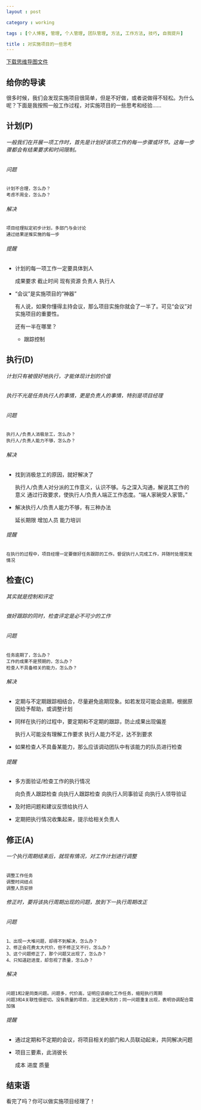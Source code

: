 ```yaml
---
layout : post

category : working

tags : [个人博客, 管理, 个人管理, 团队管理, 方法, 工作方法, 技巧, 自我提升]

title : 对实施项目的一些思考
---
```


[下载思维导图文件](https://www.mindmeister.com/external/drive/do_open?file_id=0B6K98da0px63Q0xXSnY3RTN1emM)

## 给你的导读

很多时候，我们会发现实施项目很简单，但是不好做，或者说做得不轻松。为什么呢？下面是我按照一般工作过程，对实施项目的一些思考和经验……


## 计划(P)

###### 一般我们在开展一项工作时，首先是计划好该项工作的每一步骤或环节。这每一步骤都会有结果要求和时间限制。

###### 问题

	计划不合理，怎么办？
	考虑不周全，怎么办？

###### 解决

	项目经理拟定初步计划，多部门与会讨论
	通过结果逆推实施的每一步

###### 提醒

- 计划的每一项工作一定要具体到人

	成果要求
	截止时间
	现有资源
	负责人
	执行人
	
- “会议”是实施项目的“神器”

	有人说，如果你懂得主持会议，那么项目实施你就会了一半了。可见“会议”对实施项目的重要性。

	还有一半在哪里？
	 - 跟踪控制

## 执行(D)

###### 计划只有被很好地执行，才能体现计划的价值

###### 执行不光是任务执行人的事情，更是负责人的事情，特别是项目经理


###### 问题

	执行人/负责人消极怠工，怎么办？
	执行人/负责人能力不够，怎么办？

###### 解决

- 找到消极怠工的原因，就好解决了

	执行人/负责人对分派的工作意义，认识不够。与之深入沟通，解说其工作的意义
	通过行政要求，使执行人/负责人端正工作态度。“端人家碗受人家管。”
	
- 解决执行人/负责人能力不够，有三种办法

	延长期限
	增加人员
	能力培训

###### 提醒

	在执行的过程中，项目经理一定要做好任务跟踪的工作。督促执行人完成工作，并随时处理突发情况

## 检查(C)

###### 其实就是控制和评定

###### 做好跟踪的同时，检查评定是必不可少的工作

###### 问题

	任务逾期了，怎么办？
	工作的成果不是预期的，怎么办？
	检查人不具备相关的能力，怎么办？

###### 解决

- 定期与不定期跟踪相结合，尽量避免逾期现象。如若发现可能会逾期，根据原因给予帮助，或调整计划

- 同样在执行的过程中，要定期和不定期的跟踪，防止成果出现偏差

	执行人可能没有理解工作要求
	执行人能力不足，达不到要求

- 如果检查人不具备某能力，那么应该调动团队中有该能力的队员进行检查

###### 提醒

- 多方面验证/检查工作的执行情况

	向负责人跟踪检查
	向执行人跟踪检查
	向执行人同事验证
	向执行人领导验证

- 及时把问题和建议反馈给执行人

- 定期把执行情况收集起来，提示给相关负责人

## 修正(A)


###### 一个执行周期结束后，就现有情况，对工作计划进行调整

	调整工作任务
	调整时间结点
	调整人员安排
	
###### 修正时，要将该执行周期出现的问题，放到下一执行周期改正

###### 问题

	1、出现一大堆问题，却得不到解决，怎么办？
	2、修正会花费太大代价，但不修正又不行，怎么办？
	3、这个问题修正了，那个问题又出现了，怎么办？
	4、只知道赶进度，却忽视了质量，怎么办？

###### 解决

	问题1和2是同类问题。问题多，代价高，证明应该细化工作任务，缩短执行周期
	问题3和4关联性很密切。没有质量的项目，注定是失败的；同一问题重复出现，表明协调配合需加强

###### 提醒

- 通过定期和不定期的会议，将项目相关的部门和人员联动起来，共同解决问题

- 项目三要素，此消彼长

	成本
	进度
	质量

## 结束语

看完了吗？你可以做实施项目经理了！